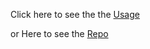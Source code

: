 

Click here to see the the [Usage](/bion/usage)

or Here to see the [Repo](https://github.com/tiggax/bion)
